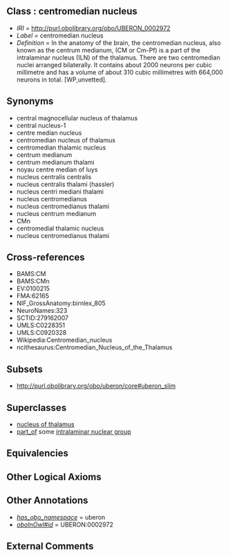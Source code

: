 
## Class : centromedian nucleus

 * *IRI* = http://purl.obolibrary.org/obo/UBERON_0002972
 * *Label* = centromedian nucleus
 * *Definition* = In the anatomy of the brain, the centromedian nucleus, also known as the centrum medianum, (CM or Cm-Pf) is a part of the intralaminar nucleus (ILN) of the thalamus. There are two centromedian nuclei arranged bilaterally. It contains about 2000 neurons per cubic millimetre and has a volume of about 310 cubic millimetres with 664,000 neurons in total. [WP,unvetted].

## Synonyms

 * central magnocellular nucleus of thalamus
 * central nucleus-1
 * centre median nucleus
 * centromedian nucleus of thalamus
 * centromedian thalamic nucleus
 * centrum medianum
 * centrum medianum thalami
 * noyau centre median of luys
 * nucleus centralis centralis
 * nucleus centralis thalami (hassler)
 * nucleus centri mediani thalami
 * nucleus centromedianus
 * nucleus centromedianus thalami
 * nucleus centrum medianum
 * CMn
 * centromedial thalamic nucleus
 * nucleus centromedianus thalami

## Cross-references

 * BAMS:CM
 * BAMS:CMn
 * EV:0100215
 * FMA:62165
 * NIF_GrossAnatomy:birnlex_805
 * NeuroNames:323
 * SCTID:279162007
 * UMLS:C0228351
 * UMLS:C0920328
 * Wikipedia:Centromedian_nucleus
 * ncithesaurus:Centromedian_Nucleus_of_the_Thalamus

## Subsets

 * http://purl.obolibrary.org/obo/uberon/core#uberon_slim

## Superclasses

 * [nucleus of thalamus](../../UBERON/92/UBERON_0007692.md)
 * [part_of](../../BFO/50/BFO_0000050.md) some [intralaminar nuclear group](../../UBERON/33/UBERON_0002733.md)

## Equivalencies


## Other Logical Axioms


## Other Annotations

 * *[has_obo_namespace](../../ce/oboInOwl#hasOBONamespace.md)* = uberon
 * *[oboInOwl#id](../../id/oboInOwl#id.md)* = UBERON:0002972

## External Comments

